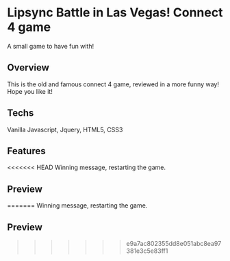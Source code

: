 # Lipsync Battle in Las Vegas! Connect 4 game

A small game to have fun with!

## Overview

This is the old and famous connect 4 game, reviewed in a more funny way! Hope you like it!

## Techs

Vanilla Javascript, Jquery, HTML5, CSS3

## Features

<<<<<<< HEAD
Winning message, restarting the game.

## Preview

<!-- 1. HTML/CSS

    - slots
        - a square with a circle in it
        - classes to indicate a player has claimed a slot
        - feel free to add classes to slots to make them easier to find in the DOM
    - board
        - 7 elements for columns containing 6 slots
            - do something to get the seven columns to stay in a row (flexbox, absolute positioning, float)
        - 6 elements for rows containing 7 slots
        - 1 element containing 42 slots

2. Javascript

    - keep track of the current player

    - column selection

        - add the current player's class to the lowest slot in the selected column that has neither the player 1 class nor the player 2 class.
            - if you get through all the slots in the column without finding an empty one, the column is full and you should return out of the function

    - check for victory
        - check in column
        - check in row
        - check diagonally
    - If there is a victory, show victory message
        - Play cannot continue while victory message is displayed
    - If there is not a victory, switch players -->
=======
Winning message, restarting the game. 

## Preview

>>>>>>> e9a7ac802355dd8e051abc8ea97381e3c5e83ff1
